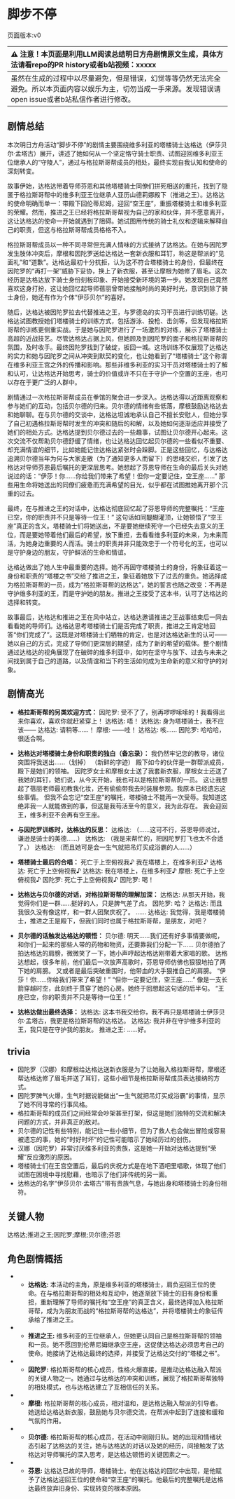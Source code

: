 # 脚步不停
页面版本:v0
 

| :warning: 注意！本页面是利用LLM阅读总结明日方舟剧情原文生成，具体方法请看repo的PR history或者b站视频：xxxxx           |
|:----------------------------|
| 虽然在生成的过程中以尽量避免，但是错误，幻觉等等仍然无法完全避免。所以本页面内容以娱乐为主，切勿当成一手来源。发现错误请open issue或者b站私信作者进行修改。|



## 剧情总结
本次明日方舟活动“脚步不停”的剧情主要围绕维多利亚的塔楼骑士达格达（伊莎贝尔·孟塔古）展开，讲述了她如何从一个坚定恪守骑士职责、试图迎回维多利亚王位继承人的“守陵人”，通过与格拉斯哥帮成员的相处，最终实现自我认知和使命的深刻转变。

故事伊始，达格达带着导师芬恩和其他塔楼骑士同僚们拼死相送的重托，找到了隐匿于格拉斯哥帮中的维多利亚王位继承人亚历山德莉娜殿下（推进之王）。达格达的使命明确而单一：带殿下回伦蒂尼姆，迎回“空王座”，重振塔楼骑士和维多利亚的荣耀。然而，推进之王已经将格拉斯哥帮视为自己的家和伙伴，并不愿意离开，这让达格达的使命一开始就遇到了阻碍。她试图用传统的骑士礼仪和逻辑来解释自己的职责，但这与格拉斯哥帮成员格格不入。

格拉斯哥帮成员以一种不同寻常但充满人情味的方式接纳了达格达。在她与因陀罗发生肢体冲突后，摩根和因陀罗送给达格达一套新衣服和耳钉，称这是帮派的“见面礼”和“道歉”。达格达最初十分抗拒，认为这不符合塔楼骑士的身份，但最终在因陀罗的“再打一架”威胁下妥协，换上了新衣服，甚至让摩根为她修了眉毛。这次经历是达格达放下骑士身份刻板印象、开始接受新环境的第一步。她发现自己竟然喜欢这身打扮，这让她回忆起导师蓓丽曾带她接触时尚的美好时光，意识到除了骑士身份，她还有作为个体“伊莎贝尔”的喜好。

随后，达格达被因陀罗拉去代替推进之王，与罗德岛的实习干员进行训练切磋。达格达试图教授她们塔楼骑士的训练方式，包括游泳、投枪、击剑等，但发现格拉斯哥帮的训练更侧重实战。于是她与因陀罗进行了一场激烈的对练，展示了塔楼骑士高超的近战技艺。尽管达格达占据上风，但她顾及到因陀罗的面子和格拉斯哥帮的氛围，及时收手。最终因陀罗找到了破绽，扳回一城。这场训练不仅展现了达格达的实力和她与因陀罗之间从冲突到默契的变化，也让她看到了“塔楼骑士”这个称谓在维多利亚王宫之外的传播和影响。那些非维多利亚的实习干员对塔楼骑士的了解和认可，让达格达开始思考，骑士的价值或许不只在于守护一个空置的王座，也可以存在于更广泛的人群中。

剧情通过一次格拉斯哥帮成员在拳馆的聚会进一步深入。达格达得以近距离观察和参与她们的互动，包括贝尔德的归来。贝尔德的情绪有些低落，摩根鼓励达格达去和她聊聊。在与贝尔德的交谈中，达格达坦诚地承认自己不擅长安慰人，但她分享了自己初遇格拉斯哥帮时发生的冲突和随后的和解，以及她如何逐渐适应并接受了她们的相处方式。达格达提到贝尔德过去的一些趣事，试图让贝尔德开心起来。这次交流不仅帮助贝尔德舒缓了情绪，也让达格达回忆起贝尔德的一些看似不重要、却充满情谊的细节，比如她能记住达格达紧张时会跺脚。正是这些回忆，与达格达追溯贝尔德当年为何与大家走散（为了通知更多人而留下）的思绪交织，引发了达格达对导师芬恩最后嘱托的更深层思考。她想起了芬恩导师在生命的最后关头对她说过的话：“伊莎！你......你给我们带来了希望！但你一定要记住，空王座......” 那些用生命将她送出的同僚们疲惫而充满希望的目光，似乎都在试图推她离开那个沉重的过去。

最终，在与推进之王的对话中，达格达彻底回忆起了芬恩导师的完整嘱托：“王座已空，你的职责并不只是等待一位王！” 这句话如同醍醐灌顶，让她顿悟了“空王座”真正的含义。塔楼骑士们将她送出，不是要她继续死守一个已经失去意义的王位，而是要她带着他们最后的希望，放下重担，去看看维多利亚的未来，为未来而活，为她身边重要的人而活。骑士的职责并非只能效忠于一个符号化的王，也可以是守护身边的朋友，守护鲜活的生命和情谊。

达格达做出了她人生中最重要的选择。她不再固守塔楼骑士的身份，将象征着这一身份和职责的“塔楼之书”交给了推进之王，象征着她放下了过去的重负。她选择成为格拉斯哥帮的一员，成为“格拉斯哥帮的达格达”，她的誓言也随之改变：不再是守护维多利亚的王，而是守护她的朋友。推进之王接受了这本书，认可了达格达的选择和转变。

故事最后，达格达和推进之王在风中站立，达格达邀请推进之王战事结束后一同去看看她的导师们。达格达思考塔楼骑士们是否完成了职责，推进之王肯定地回答“你们完成了”。这既是对塔楼骑士们牺牲的肯定，也是对达格达新生的认可——她以自己的方式，完成了导师们更深层的期望，成为了新的希望的载体。整个剧情通过达格达的视角展现了在破碎的维多利亚中，如何在坚守与放下、过去与未来之间找到属于自己的道路，以及情谊和当下的生活如何成为生命新的意义和守护的对象。
## 剧情高光
*   **格拉斯哥帮的另类欢迎方式：**
    因陀罗: 受不了了，别再啰啰嗦嗦的！我看得出来你喜欢，喜欢你就赶紧穿上！
    达格达: 唔！
    达格达: 身为塔楼骑士，我不应该——
    达格达: 请稍等......！
    摩根: ——哇！
    达格达: 咳......
    因陀罗: 哈哈哈，很适合啊。

*   **达格达对塔楼骑士身份和职责的独白（备忘录）：**
    我仍然牢记您的教导，诸位突围将我送出......（划掉）
    （新鲜的字迹）
    殿下如今的伙伴是一群帮派成员，殿下是她们的领袖。
    因陀罗女士和摩根女士送了我套新衣服，摩根女士还送了我她的耳钉，她们说，从今天开始，我也可以是格拉斯哥帮的一员。
    这让我想起了蓓丽老师最初教我化妆，还有偷偷带我去时装展参观。我原本已经遗忘这些事情。
    但我不会忘记“空王座”的嘱托，塔楼骑士不能再一次受辱。我知道这绝非我一人就能做到的事，但这是我苟活至今的意义，我为此存在。
    我会迎回王，维多利亚不会再有空王座。

*   **与因陀罗训练时，达格达的反思：**
    达格达: （......这可不行，芬恩导师说过，谦逊是骑士的美德......）
    达格达: （我是来帮忙的，把因陀罗打飞也太不合适了。）
    达格达: （而且她可是会一生气就把吊灯买成浴霸的人......）

*   **塔楼骑士最后的合唱：**
    死亡于上空俯视我♪
    我在塔楼上，在维多利亚♪
    达格达: 死亡于上空俯视我♪
    达格达: 我在塔楼上，在维多利亚♪
    摩根: 死亡于上空俯视我♪
    因陀罗: 死亡于上空俯视我♪
    因陀罗: 喝！

*   **达格达与贝尔德的对话，对格拉斯哥帮的理解加深：**
    达格达: 从那天开始，我觉得你们是一群......挺好的人，只是脾气差了点。
    因陀罗: 哈？
    达格达: 而且我很久没有像这样，和一群人团聚庆祝了。
    ......
    达格达: 我觉得，我是塔楼骑士，推进之王是殿下，但我们同时也属于格拉斯哥帮，是朋友，对吧？

*   **贝尔德的话触发达格达的顿悟：**
    贝尔德: 明天......我们还有好多事情要做呢，和你们一起来的那些人带的药物和物资，还要靠我们分配一下......
    贝尔德拍了拍达格达的肩膀，微微笑了一下，她小声哼起达格达刚带着大家唱的歌。
    达格达想起，很多年前，他们最后一次放声高歌时，芬恩导师仿佛也狠狠地拍了两下她的肩膀。
    又或者是最后突破重围时，他带血的大手狠推自己的肩膀。
    “伊莎！你......你给我们带来了希望！”
    “但你一定要记住，空王座......”
    像是一支长箭穿越时空，此刻终于贯穿了她的心房。她终于回想起这句话的后半句。
    “王座已空，你的职责并不只是等待一位王！”

*   **达格达做出最终选择：**
    达格达: 这本书我交给你，我不再只是塔楼骑士伊莎贝尔·孟塔古，我更是格拉斯哥帮的达格达。
    达格达: 我并非在守护维多利亚的王，我只是在守护我的朋友。
    推进之王: ......好。
## trivia
*   因陀罗（汉娜）和摩根给达格达送新衣服是为了让她融入格拉斯哥帮，摩根还帮达格达修了眉毛并送了耳钉，这些小细节是格拉斯哥帮成员表达接纳的方式。
*   因陀罗脾气火爆，生气时据说能做出“一生气就把吊灯买成浴霸”的事情，显示了她不同寻常的行事风格。
*   格拉斯哥帮的成员们之间经常会吵架甚至打架，但这是她们独特的交流和解决问题的方式，并非真正的敌对。
*   贝尔德的记性有些特别，能记住一些小细节，但为了救人也会做出冒险或容易被遗忘的事，她的“时好时坏”的记性可能暗示了她经历过的创伤。
*   汉娜（因陀罗）非常讨厌维多利亚的贵族，这是她一开始对达格达提到“荣耀”反应激烈的原因。
*   塔楼骑士们在王宫空置后，最后的庆祝方式是在地下酒吧里唱歌，体现了他们试图在困境中寻找慰藉，也暗示了他们非传统的另一面。
*   达格达的名字“伊莎贝尔·孟塔古”带有贵族气息，与她出身和塔楼骑士的身份相符。
## 关键人物
达格达;推进之王;因陀罗;摩根;贝尔德;芬恩
## 角色剧情概括
-   *   **达格达:** 本活动的主角，原是维多利亚的塔楼骑士，肩负迎回王位的使命。在与格拉斯哥帮的相处和互动中，她逐渐放下骑士的旧有身份和重担，重新理解了导师的嘱托和“空王座”的真正含义，最终选择加入格拉斯哥帮，成为为朋友而战的“格拉斯哥帮的达格达”，并将塔楼骑士的象征传承给了推进之王。
-   *   **推进之王:** 维多利亚的王位继承人，但她更认同自己是格拉斯哥帮的领袖和一员。她不愿回到伦蒂尼姆继承空王座，这促使达格达必须思考自己的使命。她接纳了达格达最终的选择，并接受了达格达交付的“塔楼之书”。
-   *   **因陀罗:** 格拉斯哥帮的核心成员，性格火爆直接，是推动达格达融入帮派的关键人物之一。她通过与达格达的冲突和训练，展现了格拉斯哥帮独特的相处模式，也与达格达建立了互相信任的关系。
-   *   **摩根:** 格拉斯哥帮的核心成员，相对温和，是达格达融入帮派的引导者。她送给达格达新衣服，鼓励她与贝尔德交流，在帮派中起到了连接和缓和气氛的作用。
-   *   **贝尔德:** 格拉斯哥帮的核心成员，在活动中刚刚归队。她的出现和情绪状态引起了达格达的关注，她与达格达的对话以及她的经历，间接触发了达格达对导师嘱托的深入思考，是达格达顿悟的关键因素之一。
-   *   **芬恩:** 达格达已故的导师，塔楼骑士。他在达格达的回忆中出现，是他赋予了达格达迎回王位的使命和“空王座”的嘱托。他最后的完整嘱托是达格达最终放弃旧身份、实现转变的根本原因。